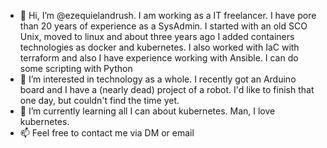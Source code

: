 - 👋 Hi, I’m @ezequielandrush. I am working as a IT freelancer.
  I have pore than 20 years of experience as a SysAdmin. I started with an old SCO Unix, moved to linux and about three years ago I added containers technologies as docker and kubernetes.
  I also worked with IaC with terraform and also I have experience working with Ansible. I can do some scripting with Python
- 👀 I’m interested in technology as a whole. I recently got an Arduino board and I have a (nearly dead) project of a robot. I'd like to finish that one day, but couldn't find the time yet.
- 🌱 I’m currently learning all I can about kubernetes. Man, I love kubernetes. 
- 📫 Feel free to contact me via DM or email

<!---
ezequielandrush/ezequielandrush is a ✨ special ✨ repository because its `README.md` (this file) appears on your GitHub profile.
You can click the Preview link to take a look at your changes.
--->
